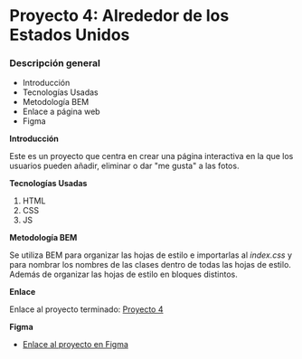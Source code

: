 # Proyecto 4: Alrededor de los Estados Unidos

### Descripción general

- Introducción
- Tecnologías Usadas
- Metodología BEM
- Enlace a página web
- Figma

**Introducción**

Este es un proyecto que centra en crear una página interactiva en la que los usuarios pueden añadir, eliminar o dar "me gusta" a las fotos.

**Tecnologías Usadas**

1. HTML
2. CSS
3. JS

**Metodología BEM**

Se utiliza BEM para organizar las hojas de estilo e importarlas al _index.css_ y para nombrar los nombres de las clases dentro de todas las hojas de estilo. Además de organizar las hojas de estilo en bloques distintos.

**Enlace**

Enlace al proyecto terminado: [Proyecto 4](https://scuadra02.github.io/)

**Figma**

- [Enlace al proyecto en Figma](https://www.figma.com/file/LDMgqWesKpQkIwhOfEBuTS/WEB%2C-Sprint-5%3A-Around-The-U.S.-%7C-desktop-%2B-mobile?node-id=0%3A1)
